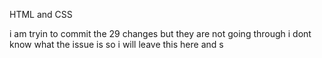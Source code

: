 HTML and CSS 

i am tryin to commit the 29 changes but they are not going through
i dont know what the issue is
so i will leave this here
and s
